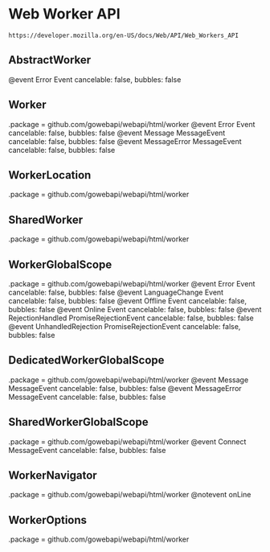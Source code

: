 # Web Worker API

    https://developer.mozilla.org/en-US/docs/Web/API/Web_Workers_API

## AbstractWorker

@event Error Event cancelable: false, bubbles: false

## Worker

.package = github.com/gowebapi/webapi/html/worker
    @event Error Event cancelable: false, bubbles: false
@event Message MessageEvent cancelable: false, bubbles: false
@event MessageError MessageEvent cancelable: false, bubbles: false

## WorkerLocation

.package = github.com/gowebapi/webapi/html/worker

## SharedWorker

.package = github.com/gowebapi/webapi/html/worker

## WorkerGlobalScope

.package = github.com/gowebapi/webapi/html/worker
@event Error Event cancelable: false, bubbles: false
@event LanguageChange Event cancelable: false, bubbles: false
@event Offline Event cancelable: false, bubbles: false
@event Online Event cancelable: false, bubbles: false
@event RejectionHandled PromiseRejectionEvent cancelable: false, bubbles: false
@event UnhandledRejection PromiseRejectionEvent cancelable: false, bubbles: false

## DedicatedWorkerGlobalScope

.package = github.com/gowebapi/webapi/html/worker
@event Message MessageEvent cancelable: false, bubbles: false
@event MessageError MessageEvent cancelable: false, bubbles: false

## SharedWorkerGlobalScope

.package = github.com/gowebapi/webapi/html/worker
@event Connect MessageEvent cancelable: false, bubbles: false

## WorkerNavigator

.package = github.com/gowebapi/webapi/html/worker
@notevent onLine

## WorkerOptions

.package = github.com/gowebapi/webapi/html/worker
